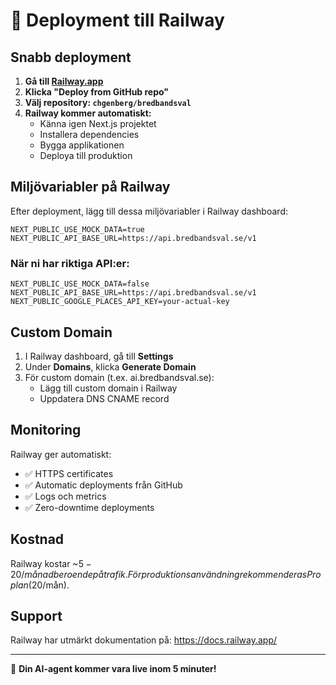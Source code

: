# 🚀 Deployment till Railway

## Snabb deployment

1. **Gå till [Railway.app](https://railway.app)**
2. **Klicka "Deploy from GitHub repo"**
3. **Välj repository: `chgenberg/bredbandsval`**
4. **Railway kommer automatiskt:**
   - Känna igen Next.js projektet
   - Installera dependencies
   - Bygga applikationen
   - Deploya till produktion

## Miljövariabler på Railway

Efter deployment, lägg till dessa miljövariabler i Railway dashboard:

```env
NEXT_PUBLIC_USE_MOCK_DATA=true
NEXT_PUBLIC_API_BASE_URL=https://api.bredbandsval.se/v1
```

### När ni har riktiga API:er:
```env
NEXT_PUBLIC_USE_MOCK_DATA=false
NEXT_PUBLIC_API_BASE_URL=https://api.bredbandsval.se/v1
NEXT_PUBLIC_GOOGLE_PLACES_API_KEY=your-actual-key
```

## Custom Domain

1. I Railway dashboard, gå till **Settings**
2. Under **Domains**, klicka **Generate Domain**
3. För custom domain (t.ex. ai.bredbandsval.se):
   - Lägg till custom domain i Railway
   - Uppdatera DNS CNAME record

## Monitoring

Railway ger automatiskt:
- ✅ HTTPS certificates
- ✅ Automatic deployments från GitHub
- ✅ Logs och metrics
- ✅ Zero-downtime deployments

## Kostnad

Railway kostar ~$5-20/månad beroende på trafik.
För produktionsanvändning rekommenderas Pro plan ($20/mån).

## Support

Railway har utmärkt dokumentation på: https://docs.railway.app/

---

🎉 **Din AI-agent kommer vara live inom 5 minuter!**
